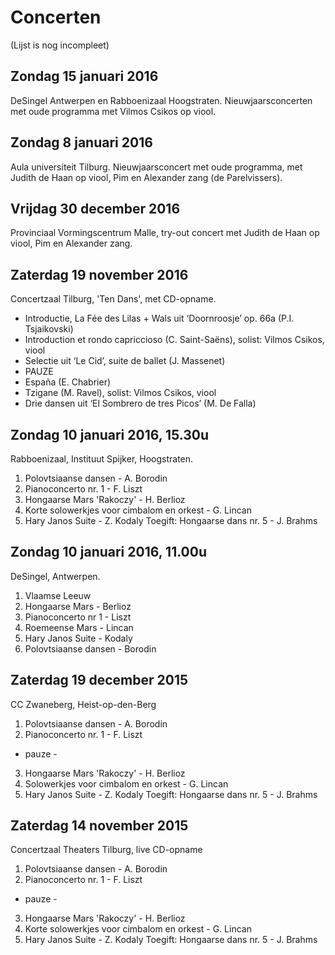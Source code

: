 # Concerten

(Lijst is nog incompleet)

## Zondag 15 januari 2016
DeSingel Antwerpen en Rabboenizaal Hoogstraten. Nieuwjaarsconcerten met oude programma met Vilmos Csikos op viool.

## Zondag 8 januari 2016
Aula universiteit Tilburg. Nieuwjaarsconcert met oude programma, met Judith de Haan op viool, Pim en Alexander zang (de Parelvissers).

## Vrijdag 30 december 2016
Provinciaal Vormingscentrum Malle, try-out concert met Judith de Haan op viool, Pim en Alexander zang.

## Zaterdag 19 november 2016
Concertzaal Tilburg, 'Ten Dans', met CD-opname.

* Introductie, La Fée des Lilas + Wals uit ‘Doornroosje’ op. 66a (P.I. Tsjaikovski)
* Introduction et rondo capriccioso (C. Saint-Saëns), solist: Vilmos Csikos, viool
* Selectie uit ‘Le Cid’, suite de ballet (J. Massenet)
* PAUZE
* España (E. Chabrier)
* Tzigane (M. Ravel), solist: Vilmos Csikos, viool
* Drie dansen uit ‘El Sombrero de tres Picos’ (M. De Falla)

## Zondag 10 januari 2016, 15.30u
Rabboenizaal, Instituut Spijker, Hoogstraten.

1. Polovtsiaanse dansen - A. Borodin
2. Pianoconcerto nr. 1 - F. Liszt
3. Hongaarse Mars 'Rakoczy' - H. Berlioz
4. Korte solowerkjes voor cimbalom en orkest - G. Lincan
5. Hary Janos Suite - Z. Kodaly
Toegift: Hongaarse dans nr. 5 - J. Brahms

## Zondag 10 januari 2016, 11.00u
DeSingel, Antwerpen.

1. Vlaamse Leeuw
2. Hongaarse Mars - Berlioz
3. Pianoconcerto nr 1 - Liszt
4. Roemeense Mars - Lincan
5. Hary Janos Suite - Kodaly
6. Polovtsiaanse dansen - Borodin

## Zaterdag 19 december 2015
CC Zwaneberg, Heist-op-den-Berg

1. Polovtsiaanse dansen - A. Borodin
2. Pianoconcerto nr. 1 - F. Liszt
- pauze - 
3. Hongaarse Mars 'Rakoczy' - H. Berlioz
4. Solowerkjes voor cimbalom en orkest - G. Lincan
5. Hary Janos Suite - Z. Kodaly
Toegift: Hongaarse dans nr. 5 - J. Brahms

## Zaterdag 14 november 2015
Concertzaal Theaters Tilburg, live CD-opname

1. Polovtsiaanse dansen - A. Borodin
2. Pianoconcerto nr. 1 - F. Liszt
- pauze - 
3. Hongaarse Mars 'Rakoczy' - H. Berlioz
4. Korte solowerkjes voor cimbalom en orkest - G. Lincan
5. Hary Janos Suite - Z. Kodaly
Toegift: Hongaarse dans nr. 5 - J. Brahms
